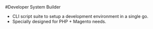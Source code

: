 #Developer System Builder

+ CLI script suite to setup a development environment in a single go.
+ Specially designed for PHP + Magento needs. 